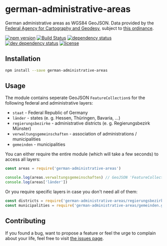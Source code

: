 # german-administrative-areas

German administrative areas as WGS84 GeoJSON. Data provided by the [Federal Agency for Cartography and Geodesy](http://www.geodatenzentrum.de/geodaten/gdz_rahmen.gdz_div?gdz_spr=deu&gdz_akt_zeile=5&gdz_anz_zeile=0&gdz_user_id=0), subject to [this ordinance](http://www.geodatenzentrum.de/docpdf/geonutzv.pdf).

[![npm version](https://img.shields.io/npm/v/german-administrative-areas.svg)](https://www.npmjs.com/package/german-administrative-areas)
[![Build Status](https://travis-ci.org/juliuste/german-administrative-areas.svg?branch=master)](https://travis-ci.org/juliuste/german-administrative-areas)
[![dependency status](https://img.shields.io/david/juliuste/german-administrative-areas.svg)](https://david-dm.org/juliuste/german-administrative-areas)
[![dev dependency status](https://img.shields.io/david/dev/juliuste/german-administrative-areas.svg)](https://david-dm.org/juliuste/german-administrative-areas#info=devDependencies)
[![license](https://img.shields.io/github/license/juliuste/german-administrative-areas.svg?style=flat)](LICENSE)

## Installation

```bash
npm install --save german-administrative-areas
```

## Usage

The module contains seperate GeoJSON `FeatureCollection`s for the following federal and administrative layers:
- `staat` - Federal Republic of Germany
- `länder` - states (e. g. Hessen, Thüringen, Bavaria, …)
- `regierungsbezirke` - administrative districts (e. g. Regierungsbezirk Münster)
- `verwaltungsgemeinschaften` - association of administrations / municipalities
- `gemeinden` - municipalities

You can either require the entire module (which will take a few seconds) to access all layers:

```js 
const areas = require('german-administrative-areas')

console.log(areas.verwaltungsgemeinschaften) // GeoJSON 'FeatureCollection'
console.log(areas['länder'])
```

Or you require specific layers in case you don't need all of them:

```js
const districts = require('german-administrative-areas/regierungsbezirke.geo.json')
const municipalities = require('german-administrative-areas/gemeinden.geo.json')
```

## Contributing

If you found a bug, want to propose a feature or feel the urge to complain about your life, feel free to visit [the issues page](https://github.com/juliuste/german-administrative-areas/issues).